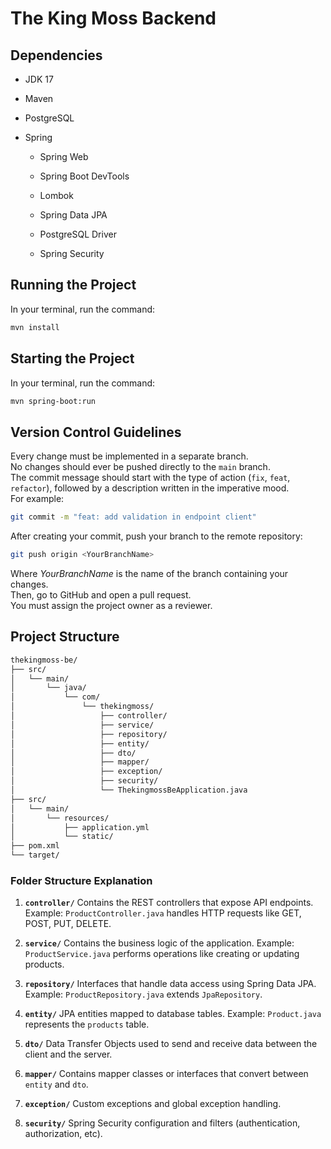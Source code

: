 
# The King Moss Backend

## Dependencies

- JDK 17
    
- Maven
    
- PostgreSQL
    
- Spring
    
    - Spring Web
        
    - Spring Boot DevTools
        
    - Lombok
        
    - Spring Data JPA
        
    - PostgreSQL Driver
        
    - Spring Security
        

## Running the Project

In your terminal, run the command:


```bash
mvn install
```

## Starting the Project
In your terminal, run the command:

```bash
mvn spring-boot:run
```

## Version Control Guidelines

Every change must be implemented in a separate branch.  
No changes should ever be pushed directly to the `main` branch.  
The commit message should start with the type of action (`fix`, `feat`, `refactor`), followed by a description written in the imperative mood.  
For example:

```bash
git commit -m "feat: add validation in endpoint client"
```

After creating your commit, push your branch to the remote repository:

```bash
git push origin <YourBranchName>
```

Where *YourBranchName* is the name of the branch containing your changes.  
Then, go to GitHub and open a pull request.  
You must assign the project owner as a reviewer.

## Project Structure

```bash
thekingmoss-be/
├── src/
│   └── main/
│       └── java/
│           └── com/
│               └── thekingmoss/
│                   ├── controller/
│                   ├── service/
│                   ├── repository/
│                   ├── entity/
│                   ├── dto/
│                   ├── mapper/
│                   ├── exception/
│                   ├── security/
│                   └── ThekingmossBeApplication.java
├── src/
│   └── main/
│       └── resources/
│           ├── application.yml
│           └── static/
├── pom.xml
└── target/
```

### **Folder Structure Explanation**

1. **`controller/`**
    Contains the REST controllers that expose API endpoints.
    Example: `ProductController.java` handles HTTP requests like GET, POST, PUT, DELETE.

2. **`service/`**
    Contains the business logic of the application.
    Example: `ProductService.java` performs operations like creating or updating products.

3. **`repository/`**
    Interfaces that handle data access using Spring Data JPA.
    Example: `ProductRepository.java` extends `JpaRepository`.

4. **`entity/`**
    JPA entities mapped to database tables.
    Example: `Product.java` represents the `products` table.

5. **`dto/`**
    Data Transfer Objects used to send and receive data between the client and the server.

6. **`mapper/`**
    Contains mapper classes or interfaces that convert between `entity` and `dto`.

7. **`exception/`**
    Custom exceptions and global exception handling.

8. **`security/`**
    Spring Security configuration and filters (authentication, authorization, etc).

